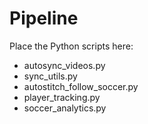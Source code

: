 # Pipeline
Place the Python scripts here:
- autosync_videos.py
- sync_utils.py
- autostitch_follow_soccer.py
- player_tracking.py
- soccer_analytics.py
